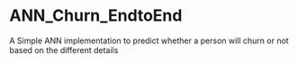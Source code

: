 # ANN_Churn_EndtoEnd
A Simple ANN implementation to predict whether a person will churn or not based on the different details
